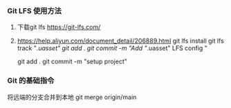 ### Git LFS 使用方法

1. 下载git lfs https://git-lfs.com/

2. https://help.aliyun.com/document_detail/206889.html
   git lfs install
   git lfs track "*.uasset"
   git add .
   git commit -m "Add \"*.uasset\" LFS config "

   git add .
   git commit -m "setup project"

### Git 的基础指令

将远端的分支合并到本地 git merge origin/main